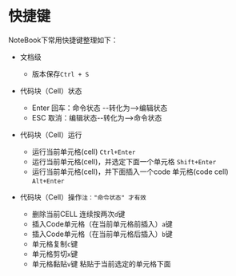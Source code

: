 # 快捷键

NoteBook下常用快捷键整理如下：

* 文档级
  * 版本保存`Ctrl + S`
  

* 代码块（Cell）状态
  * Enter 回车：命令状态 --转化为--&gt;编辑状态
  * ESC   取消：编辑状态--转化为--&gt;命令状态
  
  
* 代码块（Cell）运行
  * 运行当前单元格(cell) `Ctrl+Enter`
  * 运行当前单元格(cell)，并选定下面一个单元格 `Shift+Enter`
  * 运行当前单元格(cell)，并下面插入一个code 单元格(code cell) `Alt+Enter`
  

* 代码块（Cell）操作`注："命令状态" 才有效`
  * 删除当前CELL 连续按两次`d`键
  * 插入Code单元格（在当前单元格前插入）`a`键
  * 插入Code单元格（在当前单元格后插入）`b`键
  * 单元格复制`c`键
  * 单元格剪切`x`键
  * 单元格黏贴`v`键 粘贴于当前选定的单元格下面



